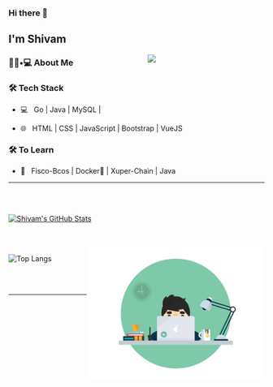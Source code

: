 ### Hi there 👋<h2> I'm Shivam</h2>

<img align='right' src="https://media.giphy.com/media/M9gbBd9nbDrOTu1Mqx/giphy.gif" width="230">

<h3> 👨🏻•💻 About Me </h3>

<h3>🛠 Tech Stack</h3>



- 💻 &nbsp; Go | Java  | MySQL | 

- 🌐 &nbsp; HTML | CSS | JavaScript | Bootstrap | VueJS

<!--

- 🛢 &nbsp; MySQL | MongoDB

- 🔧 &nbsp; Git | Markdown | Selenium | Tidyverse

- 🖥 &nbsp; Illustrator| Photoshop | InDesign

-->



<h3>🛠 To Learn</h3>

- 🔧 &nbsp; Fisco-Bcos | Docker🐳 | Xuper-Chain | Java 

<hr>



<br/><br/>

[![Shivam's GitHub Stats](https://github-readme-stats.vercel.app/api?username=userInner&show_icons=true)](https://github.com/shivam0110)

<br/>

<br/>

<img src="https://github.com/nirala69/nirala69/blob/master/70804f7e25b11f29db904f2fa7b4cd9d.gif" width="350" align='right'>

![Top Langs](https://github-readme-stats.vercel.app/api/top-langs/?username=userInner&show_icons=true)

<br><br>



<hr>


